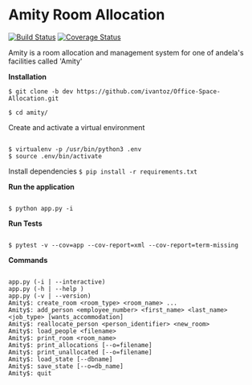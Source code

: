 # Amity Room Allocation

[![Build Status](https://travis-ci.org/ivantoz/Office-Space-Allocation.svg?branch=dev)](https://travis-ci.org/ivantoz/Office-Space-Allocation)
[![Coverage Status](https://coveralls.io/repos/github/ivantoz/Office-Space-Allocation/badge.svg?branch=dev)](https://coveralls.io/github/ivantoz/Office-Space-Allocation?branch=dev)

Amity is a room allocation and management system for one of andela's facilities called 'Amity'

**Installation**

`$ git clone -b dev https://github.com/ivantoz/Office-Space-Allocation.git`

`$ cd amity/`

Create and activate a virtual environment

```

$ virtualenv -p /usr/bin/python3 .env
$ source .env/bin/activate

```

Install dependencies
`$ pip install -r requirements.txt`

**Run the application**
```

$ python app.py -i

```


**Run Tests**
```

$ pytest -v --cov=app --cov-report=xml --cov-report=term-missing

```

**Commands**
```

app.py (-i | --interactive)
app.py (-h | --help )
app.py (-v | --version)
Amity$: create_room <room_type> <room_name> ...
Amity$: add_person <employee_number> <first_name> <last_name> <job_type> [wants_accommodation]
Amity$: reallocate_person <person_identifier> <new_room>
Amity$: load_people <filename>
Amity$: print_room <room_name>
Amity$: print_allocations [--o=filename]
Amity$: print_unallocated [--o=filename]
Amity$: load_state [--dbname]
Amity$: save_state [--o=db_name]
Amity$: quit


```
